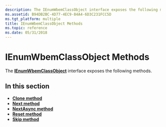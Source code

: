 ```yaml
---
description: The IEnumWbemClassObject interface exposes the following methods.
ms.assetid: B94DB2BC-4D77-4EC9-84A4-6D3C231FCC5D
ms.tgt_platform: multiple
title: IEnumWbemClassObject Methods
ms.topic: reference
ms.date: 05/31/2018
---
```


# IEnumWbemClassObject Methods

The [**IEnumWbemClassObject**](/windows/desktop/api/Wbemcli/nn-wbemcli-ienumwbemclassobject) interface exposes the following methods.

## In this section

-   [**Clone method**](/windows/desktop/api/Wbemcli/nf-wbemcli-ienumwbemclassobject-clone)
-   [**Next method**](/windows/desktop/api/Wbemcli/nf-wbemcli-ienumwbemclassobject-next)
-   [**NextAsync method**](/windows/desktop/api/Wbemcli/nf-wbemcli-ienumwbemclassobject-nextasync)
-   [**Reset method**](/windows/desktop/api/Wbemcli/nf-wbemcli-ienumwbemclassobject-reset)
-   [**Skip method**](/windows/desktop/api/Wbemcli/nf-wbemcli-ienumwbemclassobject-skip)

 

 



